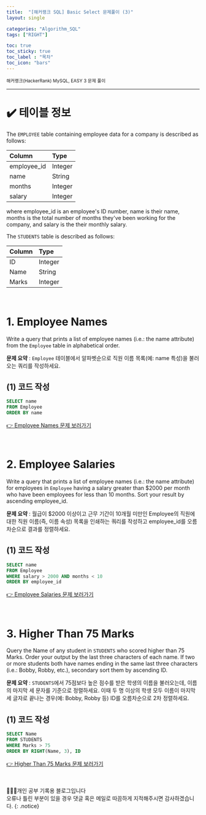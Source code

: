 ```yaml
---
title:  "[해커랭크 SQL] Basic Select 문제풀이 (3)"
layout: single

categories: "Algorithm_SQL"
tags: ["RIGHT"]

toc: true
toc_sticky: true
toc_label : "목차"
toc_icon: "bars"
---
```


<small>해커랭크(HackerRank) MySQL, EASY 3 문제 풀이</small>

***

# <span class="half_HL">✔️ 테이블 정보</span>

The ```EMPLOYEE``` table containing employee data for a company is described as follows:

| Column | Type |
|:-----|:-----|
| employee_id | Integer |
| name | String |
| months | Integer |
| salary | Integer |

where employee_id is an employee's ID number, name is their name, months is the total number of months they've been working for the company, and salary is the their monthly salary.

The ```STUDENTS``` table is described as follows:

| Column | Type |
|:-----|:-----|
| ID | Integer |
| Name | String |
| Marks | Integer |

<br>

# 1. Employee Names
Write a query that prints a list of employee names (i.e.: the name attribute) from the ```Employee``` table in alphabetical order.

**문제 요약** : ```Employee``` 테이블에서 알파벳순으로 직원 이름 목록(예: name 특성)을 불러오는 쿼리를 작성하세요.

## (1) 코드 작성
```sql
SELECT name
FROM Employee
ORDER BY name
```

[👉 Employee Names 문제 보러가기](https://www.hackerrank.com/challenges/name-of-employees/problem?isFullScreen=true)

<br>

# 2. Employee Salaries
Write a query that prints a list of employee names (i.e.: the name attribute) for employees in ```Employee``` having a salary greater than $2000 per month who have been employees for less than 10 months. Sort your result by ascending employee_id.

**문제 요약** : 월급이 $2000 이상이고 근무 기간이 10개월 미만인 Employee의 직원에 대한 직원 이름(즉, 이름 속성) 목록을 인쇄하는 쿼리를 작성하고 employee_id를 오름차순으로 결과를 정렬하세요.

## (1) 코드 작성
```sql
SELECT name
FROM Employee
WHERE salary > 2000 AND months < 10
ORDER BY employee_id
```

[👉 Employee Salaries 문제 보러가기](https://www.hackerrank.com/challenges/salary-of-employees/problem?isFullScreen=true)

<br>

# 3. Higher Than 75 Marks
Query the Name of any student in ```STUDENTS``` who scored higher than 75 Marks. Order your output by the last three characters of each name. If two or more students both have names ending in the same last three characters (i.e.: Bobby, Robby, etc.), secondary sort them by ascending ID.

**문제 요약** : ```STUDENTS```에서 75점보다 높은 점수를 받은 학생의 이름을 불러오는데, 이름의 마지막 세 문자를 기준으로 정렬하세요. 이때 두 명 이상의 학생 모두 이름이 마지막 세 글자로 끝나는 경우(예: Bobby, Robby 등) ID를 오름차순으로 2차 정렬하세요.

## (1) 코드 작성
```sql
SELECT Name
FROM STUDENTS
WHERE Marks > 75
ORDER BY RIGHT(Name, 3), ID
```

[👉 Higher Than 75 Marks 문제 보러가기](https://www.hackerrank.com/challenges/more-than-75-marks/problem?isFullScreen=true)

<br>

👩🏻‍💻개인 공부 기록용 블로그입니다
<br>오류나 틀린 부분이 있을 경우 댓글 혹은 메일로 따끔하게 지적해주시면 감사하겠습니다.
{: .notice}